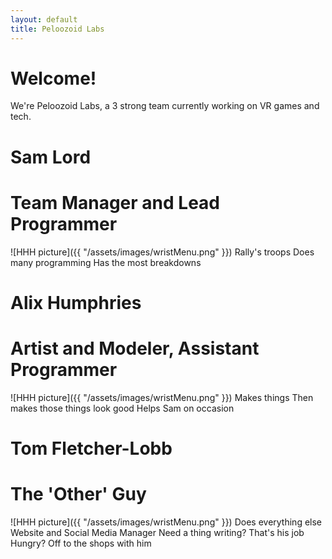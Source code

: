 ```yaml
---
layout: default
title: Peloozoid Labs
---
```


# Welcome!
We're Peloozoid Labs, a 3 strong team currently working on VR games and tech.

# Sam Lord
# Team Manager and Lead Programmer
![HHH picture]({{ "/assets/images/wristMenu.png" }})
Rally's troops
Does many programming
Has the most breakdowns

# Alix Humphries
# Artist and Modeler, Assistant Programmer
![HHH picture]({{ "/assets/images/wristMenu.png" }})
Makes things
Then makes those things look good
Helps Sam on occasion

# Tom Fletcher-Lobb
# The 'Other' Guy
![HHH picture]({{ "/assets/images/wristMenu.png" }})
Does everything else
Website and Social Media Manager
Need a thing writing? That's his job
Hungry? Off to the shops with him
